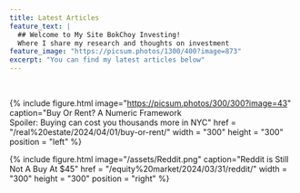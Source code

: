 ```yaml
---
title: Latest Articles
feature_text: |
  ## Welcome to My Site BokChoy Investing!
  Where I share my research and thoughts on investment 
feature_image: "https://picsum.photos/1300/400?image=873"
excerpt: "You can find my latest articles below"
---
```

<br>

{% include figure.html image="https://picsum.photos/300/300?image=43" caption="Buy Or Rent? A Numeric Framework <br> Spoiler: Buying can cost you thousands more in NYC" href = "/real%20estate/2024/04/01/buy-or-rent/" width = "300" height = "300" position = "left" %}

{% include figure.html image="/assets/Reddit.png" caption="Reddit is Still Not A Buy At $45" href = "/equity%20market/2024/03/31/reddit/" width = "300" height = "300" position = "right" %}

